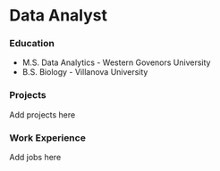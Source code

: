 # Data Analyst

### Education
- M.S. Data Analytics - Western Govenors University
- B.S. Biology - Villanova University
   
### Projects
Add projects here

### Work Experience
Add jobs here
